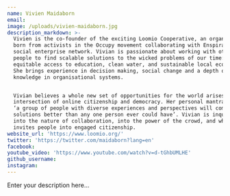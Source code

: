```yaml
---
name: Vivien Maidaborn
email:
image: /uploads/vivien-maidaborn.jpg
description_markdown: >-
  Vivien is the co-founder of the exciting Loomio Cooperative, an organization
  born from activists in the Occupy movement collaborating with Enspiral, the
  social enterprise network. Vivian is passionate about working with other
  people to find scalable solutions to the wicked problems of our time: poverty,
  equitable access to education, clean water, and sustainable local economies.
  She brings experience in decision making, social change and a depth of
  knowledge in organisational systems.


  Vivian believes a whole new set of opportunities for the world arises from the
  intersection of online citizenship and democracy. Her personal mantra is that
  ‘a group of people with diverse experiences and perspectives will come up with
  solutions better than any one person ever could have’. Vivian is inquiring
  into the nature of collaboration, into the power of the crowd, and what
  invites people into engaged citizenship.
website_url: 'https://www.loomio.org/'
twitter: 'https://twitter.com/maidaborn?lang=en'
facebook:
youtube_video: 'https://www.youtube.com/watch?v=d-tGhbUMLHE'
github_username:
instagram:
---
```


Enter your description here...
